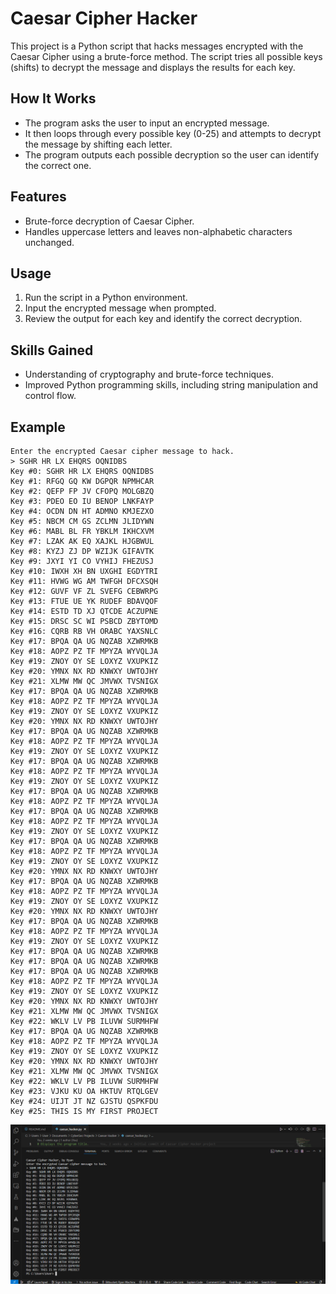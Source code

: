 # Caesar Cipher Hacker

This project is a Python script that hacks messages encrypted with the Caesar Cipher using a brute-force method. The script tries all possible keys (shifts) to decrypt the message and displays the results for each key.

## How It Works

- The program asks the user to input an encrypted message.
- It then loops through every possible key (0-25) and attempts to decrypt the message by shifting each letter.
- The program outputs each possible decryption so the user can identify the correct one.

## Features

- Brute-force decryption of Caesar Cipher.
- Handles uppercase letters and leaves non-alphabetic characters unchanged.

## Usage

1. Run the script in a Python environment.
2. Input the encrypted message when prompted.
3. Review the output for each key and identify the correct decryption.

## Skills Gained

- Understanding of cryptography and brute-force techniques.
- Improved Python programming skills, including string manipulation and control flow.

## Example

```
Enter the encrypted Caesar cipher message to hack.
> SGHR HR LX EHQRS OQNIDBS
Key #0: SGHR HR LX EHQRS OQNIDBS
Key #1: RFGQ GQ KW DGPQR NPMHCAR
Key #2: QEFP FP JV CFOPQ MOLGBZQ
Key #3: PDEO EO IU BENOP LNKFAYP
Key #4: OCDN DN HT ADMNO KMJEZXO
Key #5: NBCM CM GS ZCLMN JLIDYWN
Key #6: MABL BL FR YBKLM IKHCXVM
Key #7: LZAK AK EQ XAJKL HJGBWUL
Key #8: KYZJ ZJ DP WZIJK GIFAVTK
Key #9: JXYI YI CO VYHIJ FHEZUSJ
Key #10: IWXH XH BN UXGHI EGDYTRI
Key #11: HVWG WG AM TWFGH DFCXSQH
Key #12: GUVF VF ZL SVEFG CEBWRPG
Key #13: FTUE UE YK RUDEF BDAVQOF
Key #14: ESTD TD XJ QTCDE ACZUPNE
Key #15: DRSC SC WI PSBCD ZBYTOMD
Key #16: CQRB RB VH ORABC YAXSNLC
Key #17: BPQA QA UG NQZAB XZWRMKB
Key #18: AOPZ PZ TF MPYZA WYVQLJA
Key #19: ZNOY OY SE LOXYZ VXUPKIZ
Key #20: YMNX NX RD KNWXY UWTOJHY
Key #21: XLMW MW QC JMVWX TVSNIGX
Key #17: BPQA QA UG NQZAB XZWRMKB
Key #18: AOPZ PZ TF MPYZA WYVQLJA
Key #19: ZNOY OY SE LOXYZ VXUPKIZ
Key #20: YMNX NX RD KNWXY UWTOJHY
Key #17: BPQA QA UG NQZAB XZWRMKB
Key #18: AOPZ PZ TF MPYZA WYVQLJA
Key #19: ZNOY OY SE LOXYZ VXUPKIZ
Key #17: BPQA QA UG NQZAB XZWRMKB
Key #18: AOPZ PZ TF MPYZA WYVQLJA
Key #19: ZNOY OY SE LOXYZ VXUPKIZ
Key #17: BPQA QA UG NQZAB XZWRMKB
Key #18: AOPZ PZ TF MPYZA WYVQLJA
Key #17: BPQA QA UG NQZAB XZWRMKB
Key #18: AOPZ PZ TF MPYZA WYVQLJA
Key #19: ZNOY OY SE LOXYZ VXUPKIZ
Key #17: BPQA QA UG NQZAB XZWRMKB
Key #18: AOPZ PZ TF MPYZA WYVQLJA
Key #19: ZNOY OY SE LOXYZ VXUPKIZ
Key #20: YMNX NX RD KNWXY UWTOJHY
Key #17: BPQA QA UG NQZAB XZWRMKB
Key #18: AOPZ PZ TF MPYZA WYVQLJA
Key #19: ZNOY OY SE LOXYZ VXUPKIZ
Key #20: YMNX NX RD KNWXY UWTOJHY
Key #17: BPQA QA UG NQZAB XZWRMKB
Key #18: AOPZ PZ TF MPYZA WYVQLJA
Key #19: ZNOY OY SE LOXYZ VXUPKIZ
Key #17: BPQA QA UG NQZAB XZWRMKB
Key #17: BPQA QA UG NQZAB XZWRMKB
Key #17: BPQA QA UG NQZAB XZWRMKB
Key #18: AOPZ PZ TF MPYZA WYVQLJA
Key #19: ZNOY OY SE LOXYZ VXUPKIZ
Key #20: YMNX NX RD KNWXY UWTOJHY
Key #21: XLMW MW QC JMVWX TVSNIGX
Key #22: WKLV LV PB ILUVW SURMHFW
Key #17: BPQA QA UG NQZAB XZWRMKB
Key #18: AOPZ PZ TF MPYZA WYVQLJA
Key #19: ZNOY OY SE LOXYZ VXUPKIZ
Key #20: YMNX NX RD KNWXY UWTOJHY
Key #21: XLMW MW QC JMVWX TVSNIGX
Key #22: WKLV LV PB ILUVW SURMHFW
Key #23: VJKU KU OA HKTUV RTQLGEV
Key #24: UIJT JT NZ GJSTU QSPKFDU
Key #25: THIS IS MY FIRST PROJECT
```

![Decryption Screenshot](decryption_screenshot.png)